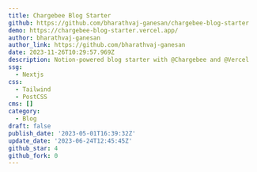 ```yaml
---
title: Chargebee Blog Starter
github: https://github.com/bharathvaj-ganesan/chargebee-blog-starter
demo: https://chargebee-blog-starter.vercel.app/
author: bharathvaj-ganesan
author_link: https://github.com/bharathvaj-ganesan
date: 2023-11-26T10:29:57.969Z
description: Notion-powered blog starter with @Chargebee and @Vercel
ssg:
  - Nextjs
css:
  - Tailwind
  - PostCSS
cms: []
category:
  - Blog
draft: false
publish_date: '2023-05-01T16:39:32Z'
update_date: '2023-06-24T12:45:45Z'
github_star: 4
github_fork: 0
---
```

